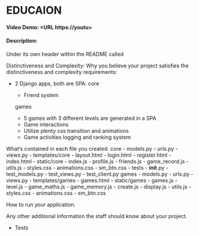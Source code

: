 # EDUCAION
#### Video Demo: <URL https://youtu>
#### Description:

Under its own header within the README called 

Distinctiveness and Complexity: Why you believe your project satisfies the distinctiveness and complexity requirements:
- 2 Django apps, both are SPA:
  core
    - Friend system

  games
    - 5 games with 3 different levels are generated in a SPA
    - Game interactions
    - Utilize plenty css transition and animations
    - Game activities logging and ranking system


What’s contained in each file you created.
  core
    - models.py
    - urls.py
    - views.py
    - templates/core
      - layout.html
      - login.html
      - register.html
      - index.html
    - static/core
      - index.js
      - profile.js
      - friends.js
      - game_record.js
      - utils.js
      - styles.css
      - animations.css
      - sm_btn.css
    - tests
      - __init__.py
      - test_models.py
      - test_views.py
      - test_client.py
  games
    - models.py
    - urls.py
    - views.py
    - templates/games
      - games.html
    - static/games
      - games.js
      - level.js
      - game_maths.js
      - game_memory.js
      - create.js
      - display.js
      - utils.js
      - styles.css
      - animations.css
      - sm_btn.css

How to run your application.

Any other additional information the staff should know about your project.
- Tests